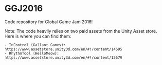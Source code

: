 # GGJ2016
Code repository for Global Game Jam 2016!

Note:  The code heavily relies on two paid assets from the Unity Asset store.  Here is where you can find them:

    - InControl (Gallant Games): https://www.assetstore.unity3d.com/en/#!/content/14695
    - RhythmTool (HelloMeow): https://www.assetstore.unity3d.com/en/#!/content/15679
